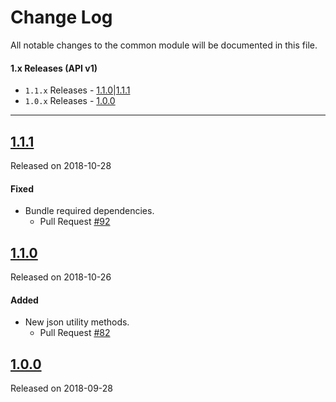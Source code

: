 # Change Log
All notable changes to the common module will be documented in this file.

#### 1.x Releases (API v1)
- `1.1.x` Releases - [1.1.0](#110)|[1.1.1](#111)
- `1.0.x` Releases - [1.0.0](#100)
---

## [1.1.1](https://maven.blockv.io/artifactory/webapp/#/artifacts/browse/tree/General/BLOCKv/io/blockv/sdk/common/1.1.1)
Released on 2018-10-28

#### Fixed 

- Bundle required dependencies.
  - Pull Request [#92](https://github.com/BLOCKvIO/android-sdk/pull/92)

## [1.1.0](https://maven.blockv.io/artifactory/webapp/#/artifacts/browse/tree/General/BLOCKv/io/blockv/sdk/common/1.1.0)
Released on 2018-10-26

#### Added

- New json utility methods.
  - Pull Request [#82](https://github.com/BLOCKvIO/android-sdk/pull/82)

## [1.0.0](https://maven.blockv.io/artifactory/webapp/#/artifacts/browse/tree/General/BLOCKv/io/blockv/sdk/common/1.0.0)
Released on 2018-09-28
